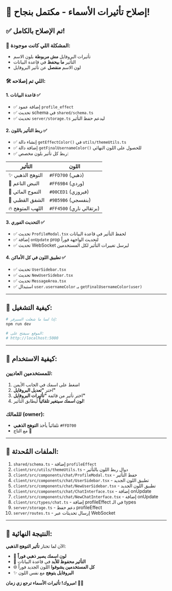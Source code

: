 # 🎉 إصلاح تأثيرات الأسماء - مكتمل بنجاح! 

## ✅ تم الإصلاح بالكامل!

### 🎯 **المشكلة اللي كانت موجودة:**
- تأثيرات البروفايل **مش مربوطة** بلون الاسم
- التأثير **ما بيحفظ** في قاعدة البيانات
- لون الاسم **منفصل** عن تأثير البروفايل

### 🛠️ **اللي تم إصلاحه:**

#### 1. **قاعدة البيانات ✅**
- ✅ إضافة عمود `profile_effect` 
- ✅ تحديث schema في `shared/schema.ts`
- ✅ تحديث `server/storage.ts` ليدعم حفظ التأثير

#### 2. **ربط التأثير باللون ✅**
- ✅ إنشاء دالة `getEffectColor()` في `utils/themeUtils.ts`
- ✅ إضافة دالة `getFinalUsernameColor()` للحصول على اللون النهائي
- ✅ ربط كل تأثير بلون مخصص:

| التأثير | اللون |
|---------|-------|
| ✨ التوهج الذهبي | `#FFD700` (ذهبي) |
| 💓 النبض الناعم | `#FF69B4` (وردي) |
| 🌊 التموج المائي | `#00CED1` (فيروزي) |
| 🌌 الشفق القطبي | `#9B59B6` (بنفسجي) |
| 🔥 اللهب المتوهج | `#FF4500` (برتقالي ناري) |

#### 3. **التحديث الفوري ✅**
- ✅ تحديث `ProfileModal.tsx` لحفظ التأثير في قاعدة البيانات
- ✅ إضافة `onUpdate` prop لتحديث الواجهة فوراً
- ✅ تحديث WebSocket ليرسل تغييرات التأثير لكل المستخدمين

#### 4. **تطبيق اللون في كل الأماكن ✅**
- ✅ تحديث `UserSidebar.tsx`
- ✅ تحديث `NewUserSidebar.tsx` 
- ✅ تحديث `MessageArea.tsx`
- ✅ استبدال `user.usernameColor` بـ `getFinalUsernameColor(user)`

---

## 🚀 **كيفية التشغيل:**

```bash
# إذا لسا ما شغلت السيرفر:
npm run dev

# الموقع سيفتح على:
# http://localhost:5000
```

---

## 🎨 **كيفية الاستخدام:**

### **للمستخدمين العاديين:**
1. اضغط على اسمك في الجانب الأيمن
2. اختر **"تعديل البروفايل"**
3. اختر تأثير من قائمة **"تأثيرات البروفايل"**
4. **لون اسمك سيتغير تلقائياً** ليطابق التأثير!

### **لللمالك (owner):**
- تلقائياً يأخذ **التوهج الذهبي** `#FFD700`
- مع التاج 👑 

---

## 🔧 **الملفات المُحدثة:**

1. `shared/schema.ts` - إضافة `profileEffect`
2. `client/src/utils/themeUtils.ts` - دوال ربط اللون بالتأثير
3. `client/src/components/chat/ProfileModal.tsx` - حفظ التأثير
4. `client/src/components/chat/UserSidebar.tsx` - تطبيق اللون الجديد
5. `client/src/components/chat/NewUserSidebar.tsx` - تطبيق اللون الجديد
6. `client/src/components/chat/ChatInterface.tsx` - إضافة onUpdate
7. `client/src/components/chat/NewChatInterface.tsx` - إضافة onUpdate
8. `client/src/types/chat.ts` - إضافة profileEffect في الـ types
9. `server/storage.ts` - دعم حفظ profileEffect
10. `server/routes.ts` - إرسال تحديثات عبر WebSocket

---

## 🎉 **النتيجة النهائية:**

الآن لما تختار **تأثير التوهج الذهبي**:
- 🎨 **لون اسمك يصير ذهبي فوراً**
- 💾 **التأثير محفوظ للأبد** في قاعدة البيانات
- 🌐 **كل المستخدمين يشوفوا** اللون الجديد فوراً
- ✨ **البروفايل يتوهج** مع نفس اللون

**مبروك! تأثيرات الأسماء ترجع زي زمان! 🎉✨**